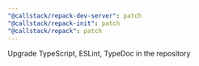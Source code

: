 ```yaml
---
"@callstack/repack-dev-server": patch
"@callstack/repack-init": patch
"@callstack/repack": patch
---
```


Upgrade TypeScript, ESLint, TypeDoc in the repository
